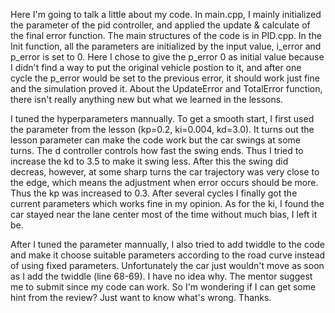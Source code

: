 Here I'm going to talk a little about my code. In main.cpp, I mainly initialized the parameter of the pid controller, and applied the update & calculate of the final error function. The main structures of the code is in PID.cpp. In the Init function, all the parameters are initialized by the input value, i_error and p_error is set to 0. Here I chose to give the p_error 0 as initial value because I didn't find a way to put the original vehicle postion to it, and after one cycle the p_error would be set to the previous error, it should work just fine and the simulation proved it. About the UpdateError and TotalError function, there isn't really anything new but what we learned in the lessons.

I tuned the hyperparameters mannually. To get a smooth start, I first used the parameter from the lesson (kp=0.2, ki=0.004, kd=3.0). It turns out the lesson parameter can make the code work but the car swings at some turns. The d controller controls how fast the swing ends. Thus I tried to increase the kd to 3.5 to make it swing less. After this the swing did decreas, however, at some sharp turns the car trajectory was very close to the edge, which means the adjustment when error occurs should be more. Thus the kp was increased to 0.3. After several cycles I finally got the current parameters which works fine in my opinion. As for the ki, I found the car stayed near the lane center most of the time without much bias, I left it be.

After I tuned the parameter mannually, I also tried to add twiddle to the code and make it choose suitable parameters according to the road curve instead of using fixed parameters. Unfortunately the car just wouldn't move as soon as I add the twiddle (line 68-69). I have no idea why. The mentor suggest me to submit since my code can work. So I'm wondering if I can get some hint from the review? Just want to know what's wrong. Thanks.
